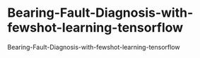 # Bearing-Fault-Diagnosis-with-fewshot-learning-tensorflow
Bearing-Fault-Diagnosis-with-fewshot-learning-tensorflow

